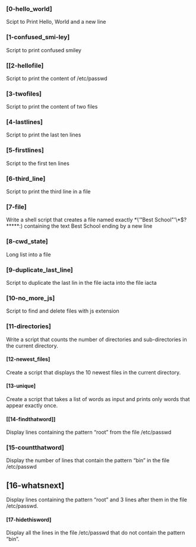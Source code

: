 ### [0-hello_world]
 Scipt to Print Hello, World and a new line
### [1-confused_smi-ley]
Script to print confused smiley
### [[2-hellofile]
Script to print the content of /etc/passwd
### [3-twofiles]
Script to print the content of two files
### [4-lastlines]
Script to print the last ten lines
### [5-firstlines]
Script to the first ten lines
### [6-third_line]
Script to print the third line in a file
### [7-file]
Write a shell script that creates a file named exactly \*\\'"Best School"\'\\*$\?\*\*\*\*\*:) containing the text Best School ending by a new line
### [8-cwd_state]
Long list into a file
### [9-duplicate_last_line]
Script to duplicate the last lin in the file iacta into the file iacta
### [10-no_more_js]
Script to find and delete files with js extension
### [11-directories]
Write a script that counts the number of directories and sub-directories in the current directory.
#### [12-newest_files]
Create a script that displays the 10 newest files in the current directory.
#### [13-unique]
Create a script that takes a list of words as input and prints only words that appear exactly once.
#### [[14-findthatword]]
Display lines containing the pattern “root” from the file /etc/passwd
### [15-countthatword]
Display the number of lines that contain the pattern “bin” in the file /etc/passwd
## [16-whatsnext]
Display lines containing the pattern “root” and 3 lines after them in the file /etc/passwd.
#### [17-hidethisword]
Display all the lines in the file /etc/passwd that do not contain the pattern “bin”.
